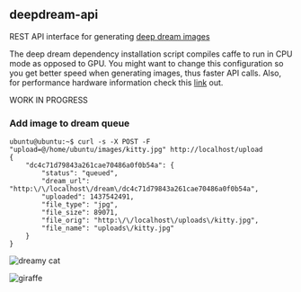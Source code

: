 deepdream-api
-------------
REST API interface for generating [deep dream images](https://photos.google.com/share/AF1QipPX0SCl7OzWilt9LnuQliattX4OUCj_8EP65_cTVnBmS1jnYgsGQAieQUc1VQWdgQ?key=aVBxWjhwSzg2RjJWLWRuVFBBZEN1d205bUdEMnhB)

The deep dream dependency installation script compiles caffe to run in CPU mode as opposed to GPU. You might want to change this configuration so you get better speed when generating images, thus faster API calls. Also, for performance hardware information check this [link](http://caffe.berkeleyvision.org/performance_hardware.html) out.

WORK IN PROGRESS

### Add image to dream queue

```
ubuntu@ubuntu:~$ curl -s -X POST -F "upload=@/home/ubuntu/images/kitty.jpg" http://localhost/upload
{
    "dc4c71d79843a261cae70486a0f0b54a": {
        "status": "queued",
        "dream_url": "http:\/\/localhost\/dream\/dc4c71d79843a261cae70486a0f0b54a",
        "uploaded": 1437542491,
        "file_type": "jpg",
        "file_size": 89071,
        "file_orig": "http:\/\/localhost\/uploads\/kitty.jpg",
        "file_name": "uploads\/kitty.jpg"
    }
}
```

![dreamy cat](http://i.imgur.com/vJU61Yy.jpg)

![giraffe](http://i.imgur.com/vUbcxaq.jpg)

